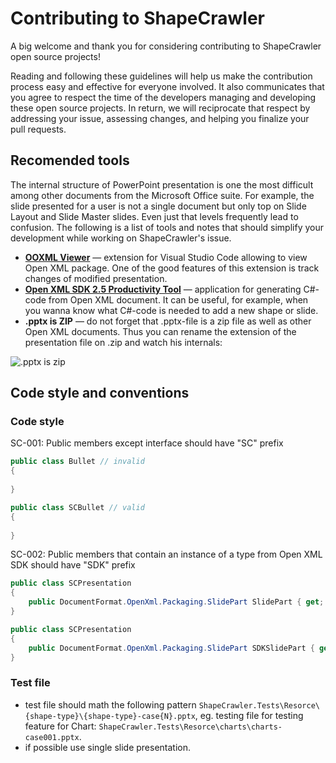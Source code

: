 # Contributing to ShapeCrawler

A big welcome and thank you for considering contributing to ShapeCrawler open source projects!

Reading and following these guidelines will help us make the contribution process easy and effective for everyone involved. It also communicates that you agree to respect the time of the developers managing and developing these open source projects. In return, we will reciprocate that respect by addressing your issue, assessing changes, and helping you finalize your pull requests.

## Recomended tools
The internal structure of PowerPoint presentation is one the most difficult among other documents from the Microsoft Office suite. For example, the slide presented for a user is not a single document but only top on Slide Layout and Slide Master slides. Even just that levels frequently lead to confusion. The following is a list of tools and notes that should simplify your development while working on ShapeCrawler's issue.

- **[OOXML Viewer](https://marketplace.visualstudio.com/items?itemName=yuenm18.ooxml-viewer)** — extension for Visual Studio Code allowing to view Open XML package. One of the good features of this extension is track changes of modified presentation.
- **[Open XML SDK 2.5 Productivity Tool](https://github.com/OfficeDev/Open-XML-SDK/releases/tag/v2.5)** — application for generating C#-code from Open XML document. It can be useful, for example, when you wanna know what C#-code is needed to add a new shape or slide.
- **.pptx is ZIP** — do not forget that .pptx-file is a zip file as well as other Open XML documents. Thus you can rename the extension of the presentation file on .zip and watch his internals:

![.pptx is zip](/resources/pptx_is_zip.gif)

## Code style and conventions

### Code style

SC-001: Public members except interface should have "SC" prefix

```c#
public class Bullet // invalid
{
    
}

public class SCBullet // valid
{
    
}
```

SC-002: Public members that contain an instance of a type from Open XML SDK should have "SDK" prefix

```c#
public class SCPresentation
{
    public DocumentFormat.OpenXml.Packaging.SlidePart SlidePart { get; } // invalid
}

public class SCPresentation
{
    public DocumentFormat.OpenXml.Packaging.SlidePart SDKSlidePart { get; } // valid
}
```

### Test file

- test file should math the following pattern `ShapeCrawler.Tests\Resorce\{shape-type}\{shape-type}-case{N}.pptx`, eg. testing file for testing feature for Chart: `ShapeCrawler.Tests\Resorce\charts\charts-case001.pptx`.
- if possible use single slide presentation.